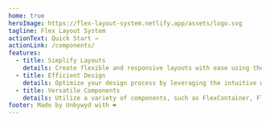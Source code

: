 ```yaml
---
home: true
heroImage: https://flex-layout-system.netlify.app/assets/logo.svg
tagline: Flex Layout System
actionText: Quick Start →
actionLink: /components/
features:
  - title: Simplify Layouts
    details: Create flexible and responsive layouts with ease using the powerful Flex Layout System.
  - title: Efficient Design
    details: Optimize your design process by leveraging the intuitive web components for seamless layout creation.
  - title: Versatile Components
    details: Utilize a variety of components, such as FlexContainer, FlexCell, and Grid, to achieve precise and dynamic layouts.
footer: Made by Unbywyd with ❤️
---
```


